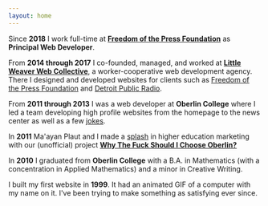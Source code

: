 ```yaml
---
layout: home
---
```


Since **2018** I work full-time at [**Freedom of the Press Foundation**](https://freedom.press/) as **Principal Web Developer**.

From **2014 through 2017** I co-founded, managed, and worked at [**Little Weaver Web Collective**](https://littleweaverweb.com/), a worker-cooperative web development agency. There I designed and developed websites for clients such as [Freedom of the Press Foundation](https://freedom.press/) and [Detroit Public Radio](http://wdet.org/).

From **2011 through 2013** I was a web developer at **Oberlin College** where I led a team developing high profile websites from the homepage to the news center as well as a few [jokes](http://www2.oberlin.edu/kittens/).

In **2011** Ma'ayan Plaut and I made a [splash](https://www.insidehighered.com/news/2011/11/08/marketing-experts-praise-unusual-website-about-oberlin) in higher education marketing with our (unofficial) project [**Why The Fuck Should I Choose Oberlin?**](http://whythefuckshouldichooseoberlin.com/)

In **2010** I graduated from **Oberlin College** with a B.A. in Mathematics (with a concentration in Applied Mathematics) and a minor in Creative Writing.

I built my first website in **1999**. It had an animated GIF of a computer with my name on it. I've been trying to make something as satisfying ever since.
